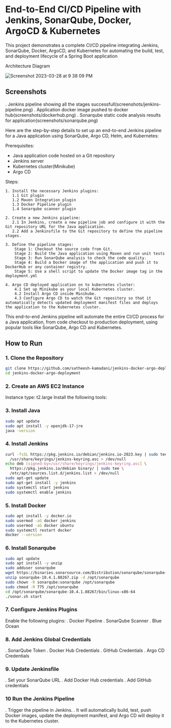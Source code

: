 # End-to-End CI/CD Pipeline with Jenkins, SonarQube, Docker, ArgoCD & Kubernetes

This project demonstrates a complete CI/CD pipeline integrating Jenkins, SonarQube, Docker, ArgoCD, and Kubernetes for automating the build, test, and deployment lifecycle of a Spring Boot application

Architecture Diagram

![Screenshot 2023-03-28 at 9 38 09 PM](https://user-images.githubusercontent.com/43399466/228301952-abc02ca2-9942-4a67-8293-f76647b6f9d8.png)

## Screenshots
. Jenkins pipeline showing all the stages successfull(screenshots/jenkins-pipeline.png)
. Application docker image pushed to docker hub(screenshots/dockerhub.png)
. Sonarqube static code analysis results for application(screenshots/sonarqube.png)

Here are the step-by-step details to set up an end-to-end Jenkins pipeline for a Java application using SonarQube, Argo CD, Helm, and Kubernetes:

Prerequisites:

   -  Java application code hosted on a Git repository
   -  Jenkins server
   -  Kubernetes cluster(Minikube)
   -  Argo CD


Steps:

    1. Install the necessary Jenkins plugins:
       1.1 Git plugin
       1.2 Maven Integration plugin
       1.3 Docker Pipeline plugin
       1.4 Sonarqube scanner plugin

    2. Create a new Jenkins pipeline:
       2.1 In Jenkins, create a new pipeline job and configure it with the Git repository URL for the Java application.
       2.2 Add a Jenkinsfile to the Git repository to define the pipeline stages.

    3. Define the pipeline stages:
        Stage 1: Checkout the source code from Git.
        Stage 2: Build the Java application using Maven and run unit tests
        Stage 3: Run SonarQube analysis to check the code quality.
        Stage 4: Build a Docker image of the application and push it to DockerHub or any container registry.
        Stage 5: Use a shell script to update the Docker image tag in the deployment.yml

    4. Argo CD deployed application on to kubernetes cluster:
        4.1 Set up Minikube as your local Kubernetes cluster.
        4.2 Install Argo CD inside Minikube. 
        4.3 Configure Argo CD to watch the Git repository so that it automatically detects updated deployment manifest files and deploys the application to the Kubernetes cluster.

This end-to-end Jenkins pipeline will automate the entire CI/CD process for a Java application, from code checkout to production deployment, using popular tools like SonarQube, Argo CD and Kubernetes.

## How to Run

### 1. Clone the Repository
```bash
git clone https://github.com/satheesh-kamadani/jenkins-docker-argo-deployment.git
cd jenkins-docker-argo-deployment
```
### 2. Create an AWS EC2 Instance
Instance type: t2.large
Install the following tools:

### 3. Install Java
```bash
sudo apt update
sudo apt install -y openjdk-17-jre
java -version
```
### 4. Install Jenkins
```bash
curl -fsSL https://pkg.jenkins.io/debian/jenkins.io-2023.key | sudo tee \
  /usr/share/keyrings/jenkins-keyring.asc > /dev/null
echo deb [signed-by=/usr/share/keyrings/jenkins-keyring.asc] \
  https://pkg.jenkins.io/debian binary/ | sudo tee \
  /etc/apt/sources.list.d/jenkins.list > /dev/null
sudo apt-get update
sudo apt-get install -y jenkins
sudo systemctl start jenkins
sudo systemctl enable jenkins
```
### 5. Install Docker
```bash
sudo apt install -y docker.io
sudo usermod -aG docker jenkins
sudo usermod -aG docker ubuntu
sudo systemctl restart docker
docker --version
```
### 6. Install Sonarqube
```bash
sudo apt update
sudo apt install -y unzip
sudo adduser sonarqube
wget https://binaries.sonarsource.com/Distribution/sonarqube/sonarqube-10.4.1.88267.zip
unzip sonarqube-10.4.1.88267.zip -d /opt/sonarqube
sudo chown -R sonarqube:sonarqube /opt/sonarqube
sudo chmod -R 775 /opt/sonarqube
cd /opt/sonarqube/sonarqube-10.4.1.88267/bin/linux-x86-64
./sonar.sh start
```
### 7. Configure Jenkins Plugins
   Enable the following plugins:
   . Docker Pipeline
   . SonarQube Scanner
   . Blue Ocean

### 8. Add Jenkins Global Credentials
   . SonarQube Token
   . Docker Hub Credentials
   . GitHub Credentials
   . Argo CD Credentials

### 9. Update Jenkinsfile
   . Set your SonarQube URL
   . Add Docker Hub credentials
   . Add GitHub credentials

### 10 Run the Jenkins Pipeline
   . Trigger the pipeline in Jenkins.
   . It will automatically build, test, push Docker images, update the deployment manifest, and Argo CD will deploy it to the Kubernetes cluster.
